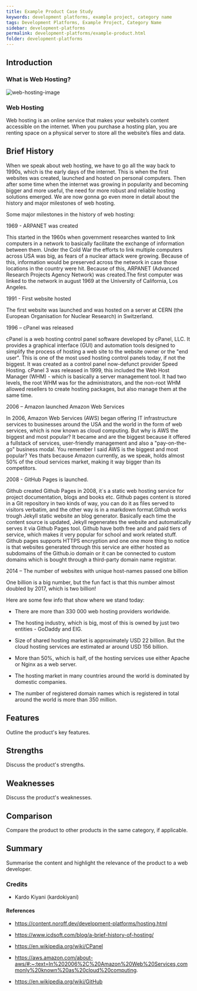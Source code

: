 ```yaml
---
title: Example Product Case Study
keywords: development platforms, example project, category name
tags: Development Platforms, Example Project, Category Name
sidebar: development-platforms
permalink: development-platforms/example-product.html
folder: development-platforms
---
```


## Introduction

### What is Web Hosting?

![web-hosting-image](https://www.oxfordwebstudio.com/user/pages/06.da-li-znate/sta-je-web-hosting/sta-je-web-hosting.jpg)

### Web Hosting

Web hosting is an online service that makes your website’s content accessible on the internet. When you purchase a hosting plan, you are renting space on a physical server to store all the website’s files and data.

## Brief History

When we speak about web hosting, we have to go all the way back to 1990s, which is the early days of the internet. This is when the first websites was created, launched and hosted on personal computers. Then after some time when the internet was growing in popularity and becoming bigger and more useful, the need for more robust and reliable hosting solutions emerged. We are now gonna go even more in detail about the history and major milestones of web hosting.

Some major milestones in the history of web hosting:

1969 - ARPANET was created

This started in the 1960s when government researches wanted to link computers in a network to basically facilitate the exchange of information between them. Under the Cold War  the efforts to link multiple computers across USA was big, as fears of a nuclear attack were growing. Because of this, information would be preserved across the network in case those locations in the country were hit. Because of this, ARPANET (Advanced Research Projects Agency Network) was created.The first computer was linked to the network in august 1969 at the University of California, Los Angeles.

1991 - First website hosted

The first website was launched and was hosted on a server at CERN (the European Organisation for Nuclear Research) in Switzerland.

1996 – cPanel was released

cPanel is a web hosting control panel software developed by cPanel, LLC. It provides a graphical interface (GUI) and automation tools designed to simplify the process of hosting a web site to the website owner or the "end user". This is one of the most used hosting control panels today, if not the biggest. It was created as a control panel now-defunct provider Speed Hosting. cPanel 3 was released in 1999, this included the Web Host Manager (WHM) - which is basically a server management tool. It had two levels, the root WHM was for the administrators, and the non-root WHM allowed resellers to create  hosting packages, but also manage them at the same time.

2006 – Amazon launched Amazon Web Services

In 2006, Amazon Web Services (AWS) began offering  IT infrastructure services to businesses around the USA and the world in the form of  web services, which is now known as cloud  computing. But why is AWS the biggest and most popular? It became and are the biggest because it offered a fullstack of services, user-friendly management and also a "pay-on-the-go" business modal. You remember I said AWS is the biggest and most popular? Yes thats because Amazon currently, as we speak, holds almost 50% of the cloud services market, making it way bigger than its competitors.

2008 -  GitHub Pages is launched.

Github created Github Pages in 2008, it`s a static web hosting service for project documentation, blogs and books etc. Github pages content is stored in a Git repository in two kinds of way, you can do it as files served to visitors verbatim, and the other way is in a markdown format.Github works trough Jekyll static website an blog generator. Basically each time the content source is updated, Jekyll regenerates the website  and automatically  serves it via Github Pages tool. Github have both free and  and paid tiers of service, which makes it very popular for school and work related stuff. Github pages supports HTTPS encryption and one one more thing to notice is that websites generated through this service are either hosted as subdomains of the Github.io domain or it can be connected to custom  domains which is bought through a third-party domain name registrar.

2014 – The number of websites with unique host-names passed one billion

One billion is a big number, but the fun fact is that this number almost doubled by 2017, which is two billion! 

Here are some few info that show where we stand today:

- There are  more than 330 000 web hosting providers worldwide.

- The hosting industry, which is big, most of this is owned by just two entities - GoDaddy and EIG.

- Size of shared hosting market is approximately USD 22 billion. But the cloud hosting services are estimated  ar around  USD 156 billion.

- More than 50%, which is half, of the hosting services use either Apache or Nginx as a web server.

- The hosting market in many countries around the world is dominated by domestic companies.

- The number of registered domain names which is registered in total around the world is more than 350 million.

## Features

Outline the product's key features.

## Strengths

Discuss the product's strengths.

## Weaknesses

Discuss the product's weaknesses.

## Comparison

Compare the product to other products in the same category, if applicable.

## Summary

Summarise the content and highlight the relevance of the product to a web developer.

### Credits

- Kardo Kiyani (kardokiyani)

#### References

- https://content.noroff.dev/development-platforms/hosting.html

- https://www.icdsoft.com/blog/a-brief-history-of-hosting/

- https://en.wikipedia.org/wiki/CPanel

- https://aws.amazon.com/about-aws/#:~:text=In%202006%2C%20Amazon%20Web%20Services,commonly%20known%20as%20cloud%20computing.

- https://en.wikipedia.org/wiki/GitHub